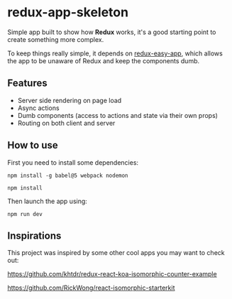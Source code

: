 redux-app-skeleton
==================

Simple app built to show how **Redux** works, it's a good starting point to
create something more complex.

To keep things really simple, it depends on [redux-easy-app](https://github.com/poetcyborg/redux-easy-app),
which allows the app to be unaware of Redux and keep the components dumb.


Features
--------
* Server side rendering on page load
* Async actions
* Dumb components (access to actions and state via their own props)
* Routing on both client and server


How to use
----------

First you need to install some dependencies:

    npm install -g babel@5 webpack nodemon

    npm install

Then launch the app using:

    npm run dev


Inspirations
------------

This project was inspired by some other cool apps you may want to check out:

https://github.com/khtdr/redux-react-koa-isomorphic-counter-example

https://github.com/RickWong/react-isomorphic-starterkit
